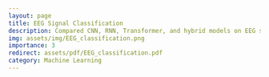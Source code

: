 ```yaml
---
layout: page
title: EEG Signal Classification
description: Compared CNN, RNN, Transformer, and hybrid models on EEG signal analysis while sweeping hyper-parameters, time-bin resolutions, and augmentation.
img: assets/img/EEG_classification.png
importance: 3
redirect: assets/pdf/EEG_classification.pdf
category: Machine Learning
---
```

